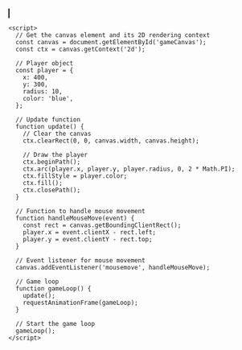 <!DOCTYPE html>
<html>
  <head>
    <title>IO Game</title>
    <style>
      canvas {
        border: 1px solid black;
      }
    </style>
  </head>
  <body>
    <canvas id="gameCanvas" width="800" height="600"></canvas>

    <script>
      // Get the canvas element and its 2D rendering context
      const canvas = document.getElementById('gameCanvas');
      const ctx = canvas.getContext('2d');

      // Player object
      const player = {
        x: 400,
        y: 300,
        radius: 10,
        color: 'blue',
      };

      // Update function
      function update() {
        // Clear the canvas
        ctx.clearRect(0, 0, canvas.width, canvas.height);

        // Draw the player
        ctx.beginPath();
        ctx.arc(player.x, player.y, player.radius, 0, 2 * Math.PI);
        ctx.fillStyle = player.color;
        ctx.fill();
        ctx.closePath();
      }

      // Function to handle mouse movement
      function handleMouseMove(event) {
        const rect = canvas.getBoundingClientRect();
        player.x = event.clientX - rect.left;
        player.y = event.clientY - rect.top;
      }

      // Event listener for mouse movement
      canvas.addEventListener('mousemove', handleMouseMove);

      // Game loop
      function gameLoop() {
        update();
        requestAnimationFrame(gameLoop);
      }

      // Start the game loop
      gameLoop();
    </script>
  </body>
</html>
